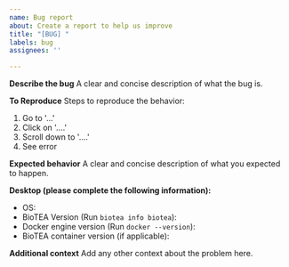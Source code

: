 ```yaml
---
name: Bug report
about: Create a report to help us improve
title: "[BUG] "
labels: bug
assignees: ''

---
```


**Describe the bug**
A clear and concise description of what the bug is.

**To Reproduce**
Steps to reproduce the behavior:
1. Go to '...'
2. Click on '....'
3. Scroll down to '....'
4. See error

**Expected behavior**
A clear and concise description of what you expected to happen.

**Desktop (please complete the following information):**
 - OS:
 - BioTEA Version (Run `biotea info biotea`):
 - Docker engine version (Run `docker --version`):
 - BioTEA container version (if applicable):

**Additional context**
Add any other context about the problem here.
